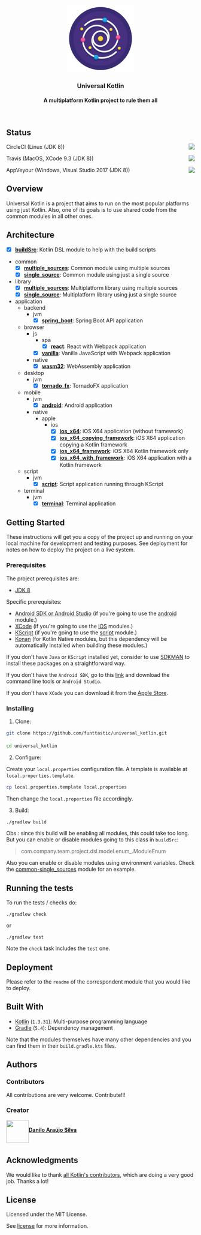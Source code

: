 <p align="center">
	<a href="https://github.com/funttastic/universal-kotlin">
		<img src="https://raw.githubusercontent.com/funttastic/universal-kotlin/development/resources/design/logo/logo.png" alt="Universal Kotlin Logo" width="180" height="180">
	</a>
</p>

<h3 align="center">Universal Kotlin</h3>

<h4 align="center">A multiplatform Kotlin project to rule them all</h4>

<br/>

## Status
<p>
	<a href="https://travis-ci.com/funttastic/universal-kotlin">
			<img
					src="https://circleci.com/gh/funttastic/universal_kotlin/tree/master.svg?style=svg"
					align="right"
			/>
	</a>
	CircleCI (Linux (JDK 8))
</p>
<p>
	<a href="https://travis-ci.com/funttastic/universal-kotlin">
			<img align="right" src="https://api.travis-ci.com/funttastic/universal_kotlin.svg?branch=master" />
	</a>
	Travis (MacOS, XCode 9.3 (JDK 8))
</p>
<p>
	<a href="https://ci.appveyor.com/project/funttastic/universal-kotlin/branch/master">
			<img align="right" src="https://ci.appveyor.com/api/projects/status/158nax2h6hvw9bhv/branch/master?svg=true" />
	</a>
	AppVeyour (Windows, Visual Studio 2017 (JDK 8))
</p>

## Overview

Universal Kotlin is a project that aims to run on the most popular platforms using just Kotlin.
Also, one of its goals is to use shared code from the common modules in all other ones.

## Architecture

- [x] <strong>[buildSrc](buildSrc)</strong>: Kotlin DSL module to help with the build scripts
- common
	- [x] <strong>[multiple_sources](common/multiple_sources)</strong>: Common module using multiple sources
	- [x] <strong>[single_source](common/single_source)</strong>: Common module using just a single source
- library
	- [x] <strong>[multiple_sources](library/multiple_sources)</strong>: Multiplatform library using multiple sources
	- [x] <strong>[single_source](library/single_source)</strong>: Multiplatform library using just a single source
- application
	- backend
		- jvm
			- [x] <strong>[spring_boot](application/backend/jvm/spring_boot)</strong>: Spring Boot API application
	- browser
		- js
			- spa
				- [x] <strong>[react](application/browser/js/spa/react)</strong>: React with Webpack application
			- [x] <strong>[vanilla](application/browser/js/vanilla)</strong>: Vanilla JavaScript with Webpack application
		- native
			- [x] <strong>[wasm32](application/browser/native/wasm32)</strong>: WebAssembly application
	- desktop
		- jvm
			- [x] <strong>[tornado_fx](application/desktop/jvm/tornado_fx)</strong>: TornadoFX application
	- mobile
		- jvm
			- [x] <strong>[android](application/mobile/jvm/android)</strong>: Android application
		- native
			- apple
				- ios
					- [x] <strong>[ios_x64](application/mobile/native/apple/ios/ios_x64)</strong>: iOS X64 application (without framework)
					- [x] <strong>[ios_x64_copying_framework](application/mobile/native/apple/ios/ios_x64_copying_framework)</strong>: iOS X64 application copying a Kotlin framework
					- [x] <strong>[ios_x64_framework](application/mobile/native/apple/ios/ios_x64_framework)</strong>: iOS X64 Kotlin framework only
					- [x] <strong>[ios_x64_with_framework](application/mobile/native/apple/ios/ios_x64_with_framework)</strong>: iOS X64 application with a Kotlin framework
	- script
  		- jvm
  			- [x] <strong>[script](application/script/jvm/script)</strong>: Script application running through KScript
	- terminal
		- jvm
			- [x] <strong>[terminal](application/terminal/jvm/terminal)</strong>: Terminal application
	
## Getting Started

These instructions will get you a copy of the project up and running on your local machine for development and testing 
purposes. See deployment for notes on how to deploy the project on a live system.

### Prerequisites

The project prerequisites are:

- [JDK 8](https://www.oracle.com/technetwork/java/javaee/downloads/jdk8-downloads-2133151.html)

Specific prerequisites:

- [Android SDK or Android Studio](https://developer.android.com/studio#downloads) (if you're going to use the [android](application/mobile/jvm/android) module.)
- [XCode](https://developer.apple.com/xcode/) (if you're going to use the [iOS](application/mobile/native/apple/ios) modules.)
- [KScript](https://github.com/holgerbrandl/kscript) (if you're going to use the [script](application/script/jvm/script) module.)
- [Konan](https://github.com/JetBrains/kotlin-native) (for Kotlin Native modules, but this dependency will be automatically installed when building these modules.)

If you don't have `Java` or `KScript` installed yet, consider to use [SDKMAN](https://sdkman.io/install)
to install these packages on a straightforward way.

If you don't have the `Android SDK`, go to this [link](https://developer.android.com/studio#downloads)
and download the command line tools or `Android Studio`.

If you don't have `XCode` you can download it from the [Apple Store](https://developer.apple.com/xcode/).

### Installing

1. Clone:

```bash
git clone https://github.com/funttastic/universal_kotlin.git

cd universal_kotlin
```

2. Configure:

Create your `local.properties` configuration file.
A template is available at `local.properties.template`.

```bash
cp local.properties.template local.properties
```

Then change the `local.properties` file accordingly.

3. Build:

```bash
./gradlew build
```

Obs.: since this build will be enabling all modules, this could take too long.
But you can enable or disable modules going to this class in `buildSrc`:

> com.company.team.project.dsl.model.enum_.ModuleEnum

Also you can enable or disable modules using environment variables.
Check the [common-single_sources](common/multiple_sources) module for an example.

## Running the tests

To run the tests / checks do:

```
./gradlew check
```

or

```
./gradlew test
```

Note the `check` task includes the `test` one.

## Deployment

Please refer to the `readme` of the correspondent module that you would like to deploy.

## Built With

* [Kotlin](https://kotlinlang.org/) (`1.3.31`): Multi-purpose programming language
* [Gradle](https://gradle.org/) (`5.4`): Dependency management

Note that the modules themselves have many other dependencies and you can find them in their `build.gradle.kts` files.

<!--
## Versioning

We use [SemVer](http://semver.org/) for versioning. For the versions available, see the [tags on this repository](https://github.com/funttastic/universal-kotlin/tags).
-->

## Authors

### Contributors

All contributions are very welcome. Contribute!!!

<!--
This project exists thanks to [all the people who contribute](https://github.com/funttastic/universal_kotlin/graphs/contributors)!

Thanks a lot to all of our contributors!

All contributions are very welcome. [Contribute!](contributing.md)
-->

<!--
This project exists thanks to all the people who contribute. [Contribute!](contributing.md)

<a href="https://github.com/funttastic/universal-kotlin/graphs/contributors">
	<img src="https://opencollective.com/funttastic-universal-kotlin/contributors.svg?width=890" />
</a>
-->

### Creator

<a href="https://goo.gl/D0Oedt">
<img align="left" width="60" height="60" src="https://avatars2.githubusercontent.com/u/1139202?s=88&v=4" />

<p>
	<br/>
	<strong>Danilo Araújo Silva</strong></i>
</p>
</a>

<br/>

<!--
## Backers

Thank you to all our backers! 🙏 [Become a backer!](backing.md)

<a href="https://opencollective.com/funttastic-universal-kotlin#backers" target="_blank">
	<img src="https://opencollective.com/funttastic-universal-kotlin/backers.svg?width=890">
</a>

## Sponsor

Support this project by becoming a sponsor. Your logo will show up here with a link to your website. [Become a sponsor!](https://opencollective.com/funttastic-universal-kotlin#sponsor)

<a href="https://opencollective.com/funttastic-universal-kotlin/sponsor/1/website" target="_blank">
	<img src="https://opencollective.com/funttastic-universal-kotlin/sponsor/1/avatar.svg">
</a>
-->

## Acknowledgments

We would like to thank [all Kotlin's contributors](https://github.com/JetBrains/kotlin/graphs/contributors), 
which are doing a very good job. Thanks a lot!
	
## License

Licensed under the MIT License.

See [license](license.md) for more information.
